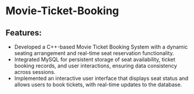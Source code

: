 # Movie-Ticket-Booking
## Features:
- Developed a C++-based Movie Ticket Booking System with a dynamic seating arrangement and real-time seat reservation functionality.
- Integrated MySQL for persistent storage of seat availability, ticket booking records, and user interactions, ensuring data consistency across sessions.
- Implemented an interactive user interface that displays seat status and allows users to book tickets, with real-time updates to the database.
 
